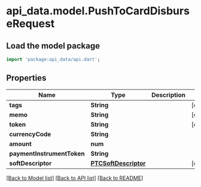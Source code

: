 # api_data.model.PushToCardDisburseRequest

## Load the model package
```dart
import 'package:api_data/api.dart';
```

## Properties
Name | Type | Description | Notes
------------ | ------------- | ------------- | -------------
**tags** | **String** |  | [optional] 
**memo** | **String** |  | [optional] 
**token** | **String** |  | [optional] 
**currencyCode** | **String** |  | 
**amount** | **num** |  | 
**paymentInstrumentToken** | **String** |  | 
**softDescriptor** | [**PTCSoftDescriptor**](PTCSoftDescriptor.md) |  | [optional] 

[[Back to Model list]](../README.md#documentation-for-models) [[Back to API list]](../README.md#documentation-for-api-endpoints) [[Back to README]](../README.md)


